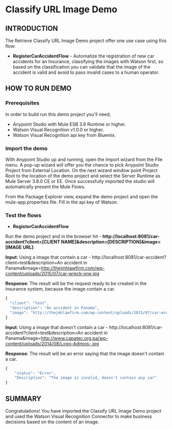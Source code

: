 Classify URL Image Demo
===========================

INTRODUCTION
------------
The Retrieve Classify URL Image Demo project offer one use case using this flow:

* **RegisterCarAccidentFlow** - Automatize the registration of new car accidents for an Insurance, classifying the images with Watson first, so based on the classification you can validate that the image of the accident is valid and avoid to pass invalid cases to a human operator.


HOW TO RUN DEMO
---------------

### Prerequisites
In order to build run this demo project you'll need;

* Anypoint Studio with Mule ESB 3.6 Runtime or higher.
* Watson Visual Recognition v1.0.0 or higher.
* Watson Visual Recognition api key from Bluemix.

### Import the demo

With Anypoint Studio up and running, open the Import wizard from the File menu. A pop-up wizard will offer you the chance to pick Anypoint Studio Project from External Location. On the next wizard window point Project Root to the location of the demo project and select the Server Runtime as Mule Server 3.8.0 CE or EE. Once successfully imported the studio will automatically present the Mule Flows.

From the Package Explorer view, expand the demo project and open the mule-app.properties file. Fill in the api key of Watson.

### Test the flows

- **RegisterCarAccidentFlow**

Run the demo project and in the browser hit - **http://localhost:8081/car-accident?client=[CLIENT NAME]&description=[DESCRIPTION]&image=[IMAGE URL]**:

**Input**: Using a image that contain a car - http://localhost:8081/car-accident?client=test&description=An accident in Panama&image=http://thejmhlawfirm.com/wp-content/uploads/2015/07/car-wreck-one.jpg

**Response**: The result will be the request ready to be created in the insurance system, because the image contain a car.

```javascript
{
  "client": "test",
  "description": "An accident in Panama",
  "image": "http://thejmhlawfirm.com/wp-content/uploads/2015/07/car-wreck-one.jpg"
}
```

**Input**: Using a image that doesn't contain a car - http://localhost:8081/car-accident?client=test&description=An accident in Panama&image=http://www.capatec.org.pa/wp-content/uploads/2014/08/Logo-Admios-.jpg

**Response**: The result will be an error saying that the image doesn't contain a car.

```javascript
{
    "status": "Error",
    "Description": "The image is invalid, doesn't contain any car"
}
```

SUMMARY
-------

Congratulations! You have imported the Classify URL Image Demo project and used the Watson Visual Recognition Connector to make business decisions based on the content of an image. 